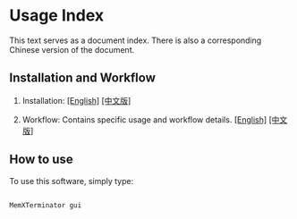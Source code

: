 # Usage Index

This text serves as a document index. There is also a corresponding Chinese version of the document.

## Installation and Workflow

1. Installation: [[English]](./en/Installation_en.md) [[中文版]](./zh-CN/Installation_zh-CN.md)
   
2. Workflow: Contains specific usage and workflow details. [[English]](./en/Workflow_en.md) [[中文版]](./zh-CN/Workflow_zh-CN.md)

## How to use

To use this software, simply type:

```bash

MemXTerminator gui

```